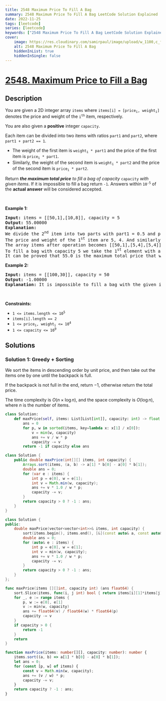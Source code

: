 ```yaml
---
title: 2548 Maximum Price To Fill A Bag
summary: 2548 Maximum Price To Fill A Bag LeetCode Solution Explained
date: 2022-11-25
tags: [leetcode]
series: [leetcode]
keywords: ["2548 Maximum Price To Fill A Bag LeetCode Solution Explained in all languages", "2548 Maximum Price To Fill A Bag", "LeetCode", "leetcode solution in Python3 C++ Java Go PHP Ruby Swift TypeScript Rust C# JavaScript C", "GeeksforGeeks", "InterviewBit", "Coding Ninjas", "HackerRank", "HackerEarth", "CodeChef", "TopCoder", "AlgoExpert", "freeCodeCamp", "Codeforces", "GitHub", "AtCoder", "Samir Paul"]
cover:
    image: https://res.cloudinary.com/samirpaul/image/upload/w_1100,c_fit,co_rgb:FFFFFF,l_text:Arial_75_bold:2548 Maximum Price To Fill A Bag - Solution Explained/problem-solving.webp
    alt: 2548 Maximum Price To Fill A Bag
    hiddenInList: true
    hiddenInSingle: false
---
```



# [2548. Maximum Price to Fill a Bag](https://leetcode.com/problems/maximum-price-to-fill-a-bag)


## Description

<p>You are given a 2D integer array <code>items</code> where <code>items[i] = [price<sub>i</sub>, weight<sub>i</sub>]</code> denotes the price and weight of the <code>i<sup>th</sup></code> item, respectively.</p>

<p>You are also given a <strong>positive</strong> integer <code>capacity</code>.</p>

<p>Each item can be divided into two items with ratios <code>part1</code> and <code>part2</code>, where <code>part1 + part2 == 1</code>.</p>

<ul>
	<li>The weight of the first item is <code>weight<sub>i</sub> * part1</code> and the price of the first item is <code>price<sub>i</sub> * part1</code>.</li>
	<li>Similarly, the weight of the second item is <code>weight<sub>i</sub> * part2</code> and the price of the second item is <code>price<sub>i</sub> * part2</code>.</li>
</ul>

<p>Return <em><strong>the maximum total price</strong> to fill a bag of capacity</em> <code>capacity</code> <em>with given items</em>. If it is impossible to fill a bag return <code>-1</code>. Answers within <code>10<sup>-5</sup></code> of the <strong>actual answer</strong> will be considered accepted.</p>

<p>&nbsp;</p>
<p><strong class="example">Example 1:</strong></p>

<pre>
<strong>Input:</strong> items = [[50,1],[10,8]], capacity = 5
<strong>Output:</strong> 55.00000
<strong>Explanation:</strong> 
We divide the 2<sup>nd</sup> item into two parts with part1 = 0.5 and part2 = 0.5.
The price and weight of the 1<sup>st</sup> item are 5, 4. And similarly, the price and the weight of the 2<sup>nd</sup> item are 5, 4.
The array items after operation becomes [[50,1],[5,4],[5,4]]. 
To fill a bag with capacity 5 we take the 1<sup>st</sup> element with a price of 50 and the 2<sup>nd</sup> element with a price of 5.
It can be proved that 55.0 is the maximum total price that we can achieve.
</pre>

<p><strong class="example">Example 2:</strong></p>

<pre>
<strong>Input:</strong> items = [[100,30]], capacity = 50
<strong>Output:</strong> -1.00000
<strong>Explanation:</strong> It is impossible to fill a bag with the given item.
</pre>

<p>&nbsp;</p>
<p><strong>Constraints:</strong></p>

<ul>
	<li><code>1 &lt;= items.length &lt;= 10<sup>5</sup></code></li>
	<li><code>items[i].length == 2</code></li>
	<li><code>1 &lt;= price<sub>i</sub>, weight<sub>i</sub> &lt;= 10<sup>4</sup></code></li>
	<li><code>1 &lt;= capacity &lt;= 10<sup>9</sup></code></li>
</ul>

## Solutions

### Solution 1: Greedy + Sorting

We sort the items in descending order by unit price, and then take out the items one by one until the backpack is full.

If the backpack is not full in the end, return $-1$, otherwise return the total price.

The time complexity is $O(n \times \log n)$, and the space complexity is $O(\log n)$, where $n$ is the number of items.

<!-- tabs:start -->

```python
class Solution:
    def maxPrice(self, items: List[List[int]], capacity: int) -> float:
        ans = 0
        for p, w in sorted(items, key=lambda x: x[1] / x[0]):
            v = min(w, capacity)
            ans += v / w * p
            capacity -= v
        return -1 if capacity else ans
```

```java
class Solution {
    public double maxPrice(int[][] items, int capacity) {
        Arrays.sort(items, (a, b) -> a[1] * b[0] - a[0] * b[1]);
        double ans = 0;
        for (var e : items) {
            int p = e[0], w = e[1];
            int v = Math.min(w, capacity);
            ans += v * 1.0 / w * p;
            capacity -= v;
        }
        return capacity > 0 ? -1 : ans;
    }
}
```

```cpp
class Solution {
public:
    double maxPrice(vector<vector<int>>& items, int capacity) {
        sort(items.begin(), items.end(), [&](const auto& a, const auto& b) { return a[1] * b[0] < a[0] * b[1]; });
        double ans = 0;
        for (auto& e : items) {
            int p = e[0], w = e[1];
            int v = min(w, capacity);
            ans += v * 1.0 / w * p;
            capacity -= v;
        }
        return capacity > 0 ? -1 : ans;
    }
};
```

```go
func maxPrice(items [][]int, capacity int) (ans float64) {
	sort.Slice(items, func(i, j int) bool { return items[i][1]*items[j][0] < items[i][0]*items[j][1] })
	for _, e := range items {
		p, w := e[0], e[1]
		v := min(w, capacity)
		ans += float64(v) / float64(w) * float64(p)
		capacity -= v
	}
	if capacity > 0 {
		return -1
	}
	return
}
```

```ts
function maxPrice(items: number[][], capacity: number): number {
    items.sort((a, b) => a[1] * b[0] - a[0] * b[1]);
    let ans = 0;
    for (const [p, w] of items) {
        const v = Math.min(w, capacity);
        ans += (v / w) * p;
        capacity -= v;
    }
    return capacity ? -1 : ans;
}
```

<!-- tabs:end -->

<!-- end -->
